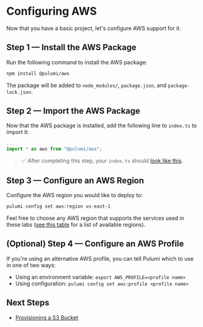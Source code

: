 # Configuring AWS

Now that you have a basic project, let's configure AWS support for it.

## Step 1 &mdash; Install the AWS Package

Run the following command to install the AWS package:

```bash
npm install @pulumi/aws
```

The package will be added to `node_modules/`, `package.json`, and `package-lock.json`.

## Step 2 &mdash; Import the AWS Package

Now that the AWS package is installed, add the following line to `index.ts` to import it:

```typescript
...
import * as aws from "@pulumi/aws";
```

> :white_check_mark: After completing this step, your `index.ts` should [look like this](./02-configuring-aws/step2.ts).

## Step 3 &mdash; Configure an AWS Region

Configure the AWS region you would like to deploy to:

```bash
pulumi config set aws:region us-east-1
```

Feel free to choose any AWS region that supports the services used in these labs ([see this table](https://docs.aws.amazon.com/AWSEC2/latest/UserGuide/using-regions-availability-zones.html#concepts-available-regions) for a list of available regions).

## (Optional) Step 4 &mdash; Configure an AWS Profile

If you're using an alternative AWS profile, you can tell Pulumi which to use in one of two ways:

* Using an environment variable: `export AWS_PROFILE=<profile name>`
* Using configuration: `pulumi config set aws:profile <profile name>`

## Next Steps

* [Provisioning a S3 Bucket](./03-provisioning-infrastructure.md)
